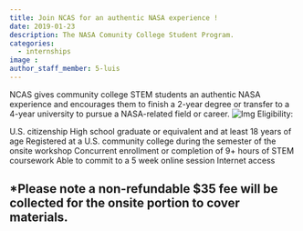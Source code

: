 ```yaml
---
title: Join NCAS for an authentic NASA experience !
date: 2019-01-23
description: The NASA Comunity College Student Program.
categories:
  - internships
image : 
author_staff_member: 5-luis
---
```

NCAS gives community college STEM students an authentic NASA experience and encourages them to finish a 2-year degree or transfer to a 4-year university to pursue a NASA-related field or career.
![Img](https://cdn.shpe.ga/blog/2018/july/pict6-min.jpg)
Eligibility:

U.S. citizenship
High school graduate or equivalent and at least 18 years of age
Registered at a U.S. community college during the semester of the onsite workshop
Concurrent enrollment or completion of 9+ hours of STEM coursework
Able to commit to a 5 week online session
Internet access

*Please note a non-refundable $35 fee will be collected for the onsite portion to cover materials.
---


